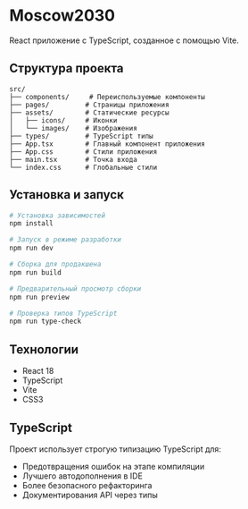 # Moscow2030

React приложение с TypeScript, созданное с помощью Vite.

## Структура проекта

```
src/
├── components/     # Переиспользуемые компоненты
├── pages/         # Страницы приложения
├── assets/        # Статические ресурсы
│   ├── icons/     # Иконки
│   └── images/    # Изображения
├── types/         # TypeScript типы
├── App.tsx        # Главный компонент приложения
├── App.css        # Стили приложения
├── main.tsx       # Точка входа
└── index.css      # Глобальные стили
```

## Установка и запуск

```bash
# Установка зависимостей
npm install

# Запуск в режиме разработки
npm run dev

# Сборка для продакшена
npm run build

# Предварительный просмотр сборки
npm run preview

# Проверка типов TypeScript
npm run type-check
```

## Технологии

- React 18
- TypeScript
- Vite
- CSS3

## TypeScript

Проект использует строгую типизацию TypeScript для:

- Предотвращения ошибок на этапе компиляции
- Лучшего автодополнения в IDE
- Более безопасного рефакторинга
- Документирования API через типы
